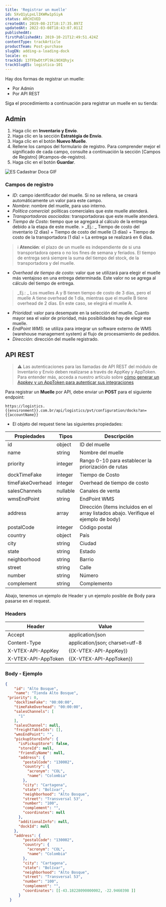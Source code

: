 ```yaml
---
title: 'Registrar un muelle'
id: 5XvQ1yLpxLlIKWRw1pSiyA
status: ARCHIVED
createdAt: 2019-08-21T18:17:35.897Z
updatedAt: 2022-03-08T18:43:07.011Z
publishedAt: 
firstPublishedAt: 2019-10-21T12:49:51.424Z
contentType: trackArticle
productTeam: Post-purchase
slugEN: adding-a-loading-dock
locale: es
trackId: 13TFDwDttPl9ki9OXQhyjx
trackSlugES: logistica-101
---
```


Hay dos formas de registrar un muelle:  
- Por Admin
- Por API REST

Siga el procedimiento a continuación para registrar un muelle en su tienda:

## Admin

1. Haga clic en **Inventario y Envío**.
2. Haga clic en la sección **Estratégia de Envío**.
3. Haga clic en el botón **Nuevo Muelle**.
4. Rellene los campos del formulario de registro. Para comprender mejor el significado de cada campo, consulte a continuación la sección [Campos de Registro] (#campos-de-registro).
5. Haga clic en el botón **Guardar**.

![ES Cadastrar Doca GIF](//images.ctfassets.net/alneenqid6w5/1nWWY7VL7GvqTA3s9TuQ3Z/470d02a8d6a602066a4585fd3db15208/ES_Cadastrar_Doca_GIF.gif)

### Campos de registro

- _ID_: campo identificador del muelle. Si no se rellena, se creará automáticamente un valor para este campo.
- _Nombre_: nombre del muelle, para uso interno.
- _Política comercial_: políticas comerciales que este muelle atenderá.
- _Transportadoras asociadas_: transportadoras que este muelle atenderá.
- _Tiempo de Costo_: tiempo que se agregará al cálculo de la entrega debido a la etapa de este muelle. > _Ej.: _ Tiempo de costo del inventario (2 días) + Tiempo de costo del muelle (3 días) + Tiempo de costo de la transportadora (1 día) = La entrega se realizará en 6 días.

>ℹ️ **Atención**: el plazo de un muelle es independiente de si una transportadora opera o no los fines de semana y feriados. El tiempo de entrega será siempre la suma del tiempo del stock, de la transportadora y del muelle.

- _Overhead de tiempo de costo_: valor que se utilizará para elegir el muelle más ventajoso en una entrega determinada. Este valor no se agrega al cálculo del tiempo de entrega.
> _Ej.: _ Los muelles A y B tienen tiempo de costo de 3 días, pero el muelle A tiene overhead de 1 día, mientras que el muelle B tiene overhead de 2 días. En este caso, se elegirá el muelle A.

-  _Prioridad_: valor para desempate en la selección del muelle. Cuanto mayor sea el valor de prioridad, más posibilidades hay de elegir ese muelle.
- _EndPoint WMS_: se utiliza para integrar un software externo de WMS (warehouse management system) al flujo de procesamiento de pedidos.
- _Dirección_: dirección del muelle registrado.

## API REST

>⚠️ Las autenticaciones para las llamadas de API REST del módulo de Inventario y Envío deben realizarse a través de AppKey y AppToken. Para entender más, acceda a nuestro artículo sobre [ cómo generar un Appkey y un AppToken para autenticar sus integraciones](https://help.vtex.com/es/tutorial/crear-appkey-y-apptoken-para-autenticar-las-integraciones--43tQeyQJgAKGEuCqQKAOI2)

Para registrar un **Muelle** por API, debe enviar un __POST__ para el siguiente  endpoint:

`https://logistics.{{environment}}.com.br/api/logistics/pvt/configuration/docks?an={{accountName}}`

- El objeto del request tiene las siguientes propiedades:

| __Propiedades__ | __Tipos__ |__Descripción__|
|------------------|-----------|-------------|
| id| object| ID del muelle|
| name| string| Nombre del muelle|
| priority| integer| Rango 0-10 para establecer la priorización de rutas|
| dockTimeFake| integer| Tiempo de Costo|
| timeFakeOverhead| integer| Overhead de tiempo de costo|
| salesChannels| nullable| Canales de venta|
| wmsEndPoint| string| EndPoint WMS|
| address| array| Dirección (ítems incluidos en el array listados abajo. Verifique el ejemplo de body)|
| postalCode| integer| Código postal|
| country| object| País|
| city| string| Ciudad|
| state| string| Estado|
| neighborhood| string| Barrio|
| street| string| Calle|
| number| string| Número|
| complement| string| Complemento|

Abajo, tenemos un ejemplo de Header y un ejemplo posible de Body para pasarse en el request.

### Headers

| Header| Value |
|------------------|-----------|
| Accept |   application/json |
| Content-Type |   application/json; charset=utf-8 |
| X-VTEX-API-AppKey | {{X-VTEX-API-AppKey}} |
| X-VTEX-API-AppToken | {{X-VTEX-API-AppToken}} |

### Body - Ejemplo

```json
{
    "id": "Alto Bosque",
    "name": "Tienda Alto Bosque",
 "priority": 0,
    "dockTimeFake": "00:00:00",
    "timeFakeOverhead": "00:00:00",
    "salesChannels": [
      "1"
    ],
    "salesChannel": null,
    "freightTableIds": [],
    "wmsEndPoint": "",
    "pickupStoreInfo": {
      "isPickupStore": false,
      "storeId": null,
      "friendlyName": null,
      "address": {
        "postalCode": "130002",
        "country": {
          "acronym": "COL",
          "name": "Colombia"
        },
        "city": "Cartagena",
        "state": "Bolívar",
        "neighborhood": "Alto Bosque",
        "street": "Transversal 53",
        "number": "100",
        "complement": "",
        "coordinates": null
      },
      "additionalInfo": null,
      "dockId": null
    },
    "address": {
        "postalCode": "130002",
        "country": {
          "acronym": "COL",
          "name": "Colombia"
        },
        "city": "Cartagena",
        "state": "Bolívar",
        "neighborhood": "Alto Bosque",
        "street": "Transversal 53",
        "number": "100",
        "complement": "",
        "coordinates": [[-43.18228090000002, -22.9460398 ]]
      }
  }
```
